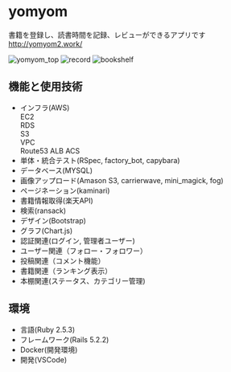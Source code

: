 # yomyom 

書籍を登録し、読書時間を記録、レビューができるアプリです  
http://yomyom2.work/  
   
    
![yomyom_top](https://user-images.githubusercontent.com/41112416/83981213-d8ee5100-a956-11ea-8e7f-c3dbe8c9e8b1.png)
![record](https://user-images.githubusercontent.com/41112416/83981241-1e128300-a957-11ea-9779-a9a538cd6da9.png)
![bookshelf](https://user-images.githubusercontent.com/41112416/83981245-28348180-a957-11ea-9fb4-44a5f6a8d6c3.png)
## 機能と使用技術

- インフラ(AWS)  
  EC2  
  RDS  
  S3  
  VPC  
  Route53
  ALB
  ACS
  <!-- 使用技術に追記があればこちらに記入 -->
- 単体・統合テスト(RSpec, factory_bot, capybara)
- データベース(MYSQL)
- 画像アップロード(Amason S3, carrierwave, mini_magick, fog)
- ページネーション(kaminari)
- 書籍情報取得(楽天API)
- 検索(ransack)
- デザイン(Bootstrap) 
- グラフ(Chart.js)
- 認証関連(ログイン, 管理者ユーザー)
- ユーザー関連（フォロー・フォロワー）
- 投稿関連（コメント機能）
- 書籍関連（ランキング表示）
- 本棚関連(ステータス、カテゴリー管理)

## 環境

- 言語(Ruby 2.5.3)
- フレームワーク(Rails 5.2.2)
- Docker(開発環境) 
- 開発(VSCode)

